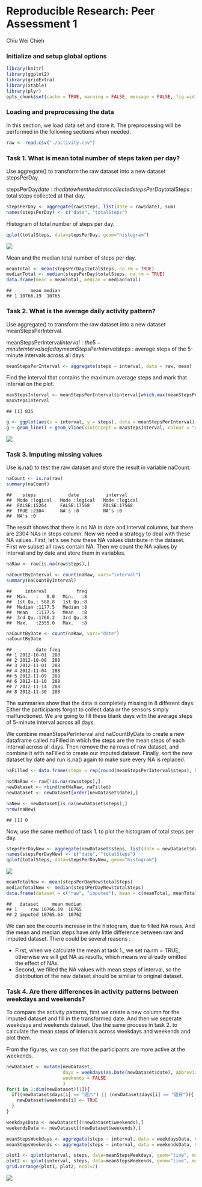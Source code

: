 # Reproducible Research: Peer Assessment 1
Chiu Wei Chieh  

### Initialize and setup global options


```r
library(knitr)
library(ggplot2)
library(gridExtra)
library(xtable)
library(plyr)
opts_chunk$set(cache = TRUE, warning = FALSE, message = FALSE, fig.width = 10)
```

### Loading and preprocessing the data

In this section, we load data set and store it. The preprocessing will be performed in the following sections when needed.


```r
raw <- read.csv("./activity.csv")
```

### Task 1. What is mean total number of steps taken per day?

Use aggregate() to transform the raw dataset into a new dataset stepsPerDay.

stepsPerDay$date : the date when the data is collected  
stepsPerDay$totalSteps : total steps collected at that day.


```r
stepsPerDay <- aggregate(raw$steps, list(date = raw$date), sum)
names(stepsPerDay) <- c("date", "totalSteps")
```

Histogram of total number of steps per day.


```r
qplot(totalSteps, data=stepsPerDay, geom="histogram")
```

![](PA1_files/figure-html/unnamed-chunk-3-1.png) 

Mean and the median total number of steps per day. 


```r
meanTotal <- mean(stepsPerDay$totalSteps, na.rm = TRUE)
medianTotal <- median(stepsPerDay$totalSteps, na.rm = TRUE)
data.frame(mean = meanTotal, median = medianTotal)
```

```
##       mean median
## 1 10766.19  10765
```

### Task 2. What is the average daily activity pattern?

Use aggregate() to transform the raw dataset into a new dataset meanStepsPerInterval.

meanStepsPerInterval$interval : the 5-minute intervals of a day   
meanStepsPerInterval$steps : average steps of the 5-minute intervals across all days


```r
meanStepsPerInterval <- aggregate(steps ~ interval, data = raw, mean)
```

Find the interval that contains the maximum average steps and mark that interval on the plot. 


```r
maxStepsInterval <- meanStepsPerInterval$interval[which.max(meanStepsPerInterval$steps)]
maxStepsInterval
```

```
## [1] 835
```

```r
g <- ggplot(aes(x = interval, y = steps), data = meanStepsPerInterval)
g + geom_line() + geom_vline(xintercept = maxStepsInterval, colour = "red") + geom_text(data = NULL, x = 895, y = 0, size = 4, colour = "red", label = maxStepsInterval)
```

![](PA1_files/figure-html/unnamed-chunk-6-1.png) 

### Task 3. Imputing missing values

Use is.na() to test the raw dataset and store the result in variable naCount.


```r
naCount <- is.na(raw)
summary(naCount)
```

```
##    steps            date          interval      
##  Mode :logical   Mode :logical   Mode :logical  
##  FALSE:15264     FALSE:17568     FALSE:17568    
##  TRUE :2304      NA's :0         NA's :0        
##  NA's :0
```

The result shows that there is no NA in date and interval columns, but there are 2304 NAs in steps column. Now we need a strategy to deal with these NA values. First, let's see how these NA values distribute in the dataset. First we subset all rows contain NA. Then we count the NA values by interval and by date and store them in variables.


```r
naRaw <- raw[is.na(raw$steps),]

naCountByInterval <- count(naRaw, vars="interval")
summary(naCountByInterval)
```

```
##     interval           freq  
##  Min.   :   0.0   Min.   :8  
##  1st Qu.: 588.8   1st Qu.:8  
##  Median :1177.5   Median :8  
##  Mean   :1177.5   Mean   :8  
##  3rd Qu.:1766.2   3rd Qu.:8  
##  Max.   :2355.0   Max.   :8
```

```r
naCountByDate <- count(naRaw, vars="date")
naCountByDate
```

```
##         date freq
## 1 2012-10-01  288
## 2 2012-10-08  288
## 3 2012-11-01  288
## 4 2012-11-04  288
## 5 2012-11-09  288
## 6 2012-11-10  288
## 7 2012-11-14  288
## 8 2012-11-30  288
```

The summaries show that the data is completely missing in 8 different days. Either the participants forgot to collect data or the sensors simply malfunctioned. We are going to fill these blank days with the average steps of 5-minute interval across all days.

We combine meanStepsPerInterval and naCountByDate to create a new dataframe called naFilled in which the steps are the mean steps of each interval across all days. Then remove the na rows of raw dataset, and combine it with naFilled to create our imputed dataset. Finally, sort the new dataset by date and run is.na() again to make sure every NA is replaced.


```r
naFilled <- data.frame(steps = rep(round(meanStepsPerInterval$steps), 8), date = rep(naCountByDate$date, each = 288), interval = rep(meanStepsPerInterval$interval, 8))

notNaRaw <- raw[!is.na(raw$steps),]
newDataset <- rbind(notNaRaw, naFilled)
newDataset <- newDataset[order(newDataset$date),]

naNew <- newDataset[is.na(newDataset$steps),]
nrow(naNew)
```

```
## [1] 0
```

Now, use the same method of task 1. to plot the histogram of total steps per day.


```r
stepsPerDayNew <- aggregate(newDataset$steps, list(date = newDataset$date), sum)
names(stepsPerDayNew) <- c("date", "totalSteps")
qplot(totalSteps, data=stepsPerDayNew, geom="histogram")
```

![](PA1_files/figure-html/unnamed-chunk-10-1.png) 

```r
meanTotalNew <- mean(stepsPerDayNew$totalSteps)
medianTotalNew <- median(stepsPerDayNew$totalSteps)
data.frame(dataset = c("raw", "imputed"), mean = c(meanTotal, meanTotalNew), median = c(medianTotal,medianTotalNew))
```

```
##   dataset     mean median
## 1     raw 10766.19  10765
## 2 imputed 10765.64  10762
```

We can see the counts increase in the histogram, due to filled NA rows. And the mean and median steps have only little difference between raw and imputed dataset. There could be several reasons :   

* First, when we calculate the mean at task 1., we set na.rm = TRUE, otherwise we will get NA as results, which means we already omitted the effect of NAs.
* Second, we filled the NA values with mean steps of interval, so the distribution of the new dataset should be similiar to original dataset.  

### Task 4. Are there differences in activity patterns between weekdays and weekends?

To compare the activity patterns, first we create a new column for the imputed dataset and fill in the transformed date. And then we seperate weekdays and weekends dataset. Use the same process in task 2. to calculate the mean steps of intervals across weekdays and weekends and plot them. 

From the figures, we can see that the participants are more active at the weekends.


```r
newDataset <- mutate(newDataset, 
                     days = weekdays(as.Date(newDataset$date), abbreviate = TRUE),
                     weekends = FALSE
                     )
for(i in 1:dim(newDataset)[1]){
  if((newDataset$days[i] == "週六") || (newDataset$days[i] == "週日")){
    newDataset$weekends[i] <- TRUE
  }
}

weekdaysData <- newDataset[(!newDataset$weekends),]
weekendsData <- newDataset[(newDataset$weekends),]

meanStepsWeekdays <- aggregate(steps ~ interval, data = weekdaysData, mean)
meanStepsWeekends <- aggregate(steps ~ interval, data = weekendsData, mean)

plot1 <- qplot(interval, steps, data=meanStepsWeekdays, geom="line", main = "Weekdays")
plot2 <- qplot(interval, steps, data=meanStepsWeekends, geom="line", main = "Weekends")
grid.arrange(plot1, plot2, ncol=2)
```

![](PA1_files/figure-html/unnamed-chunk-11-1.png) 


